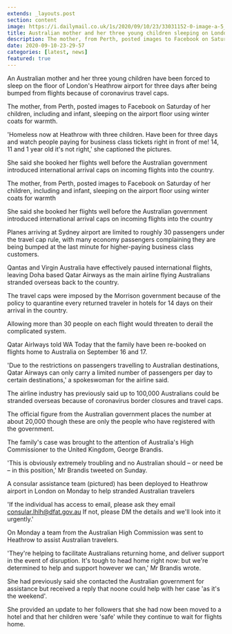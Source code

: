 ```yaml
---
extends: _layouts.post
section: content
image: https://i.dailymail.co.uk/1s/2020/09/10/23/33031152-0-image-a-5_1599776584377.jpg 
title: Australian mother and her three young children sleeping on London Heathrows airport floor 
description: The mother, from Perth, posted images to Facebook on Saturday of her children, including and infant, sleeping on the airport floor using winter coats for warmth. 
date: 2020-09-10-23-29-57 
categories: [latest, news] 
featured: true 
--- 
```

An Australian mother and her three young children have been forced to sleep on the floor of London's Heathrow airport for three days after being bumped from flights because of coronavirus travel caps. 

The mother, from Perth, posted images to Facebook on Saturday of her children, including and infant, sleeping on the airport floor using winter coats for warmth. 

'Homeless now at Heathrow with three children. Have been for three days and watch people paying for business class tickets right in front of me! 14, 11 and 1 year old it's not right,' she captioned the pictures. 

She said she booked her flights well before the Australian government introduced international arrival caps on incoming flights into the country. 

The mother, from Perth, posted images to Facebook on Saturday of her children, including and infant, sleeping on the airport floor using winter coats for warmth

She said she booked her flights well before the Australian government introduced international arrival caps on incoming flights into the country

Planes arriving at Sydney airport are limited to roughly 30 passengers under the travel cap rule, with many economy passengers complaining they are being bumped at the last minute for higher-paying business class customers. 

Qantas and Virgin Australia have effectively paused international flights, leaving Doha based Qatar Airways as the main airline flying Australians stranded overseas back to the country. 

The travel caps were imposed by the Morrison government because of the policy to quarantine every returned traveler in hotels for 14 days on their arrival in the country. 

Allowing more than 30 people on each flight would threaten to derail the complicated system. 

Qatar Airlways told WA Today that the family have been re-booked on flights home to Australia on September 16 and 17. 

'Due to the restrictions on passengers travelling to Australian destinations, Qatar Airways can only carry a limited number of passengers per day to certain destinations,' a spokeswoman for the airline said.  

The airline industry has previously said up to 100,000 Australians could be stranded overseas because of coronavirus border closures and travel caps. 

The official figure from the Australian government places the number at about 20,000 though these are only the people who have registered with the government.  

The family's case was brought to the attention of Australia's High Commissioner to the United Kingdom, George Brandis. 

'This is obviously extremely troubling and no Australian should – or need be – in this position,' Mr Brandis tweeted on Sunday.

A consular assistance team (pictured) has been deployed to Heathrow airport in London on Monday to help stranded Australian travelers 

'If the individual has access to email, please ask they email consular.lhlh@dfat.gov.au If not, please DM the details and we'll look into it urgently.' 

On Monday a team from the Australian High Commission was sent to Heathrow to assist Australian travelers. 

'They're helping to facilitate Australians returning home, and deliver support in the event of disruption. It's tough to head home right now: but we're determined to help and support however we can,' Mr Brandis wrote. 

She had previously said she contacted the Australian government for assistance but received a reply that noone could help with her case 'as it's the weekend'. 

She provided an update to her followers that she had now been moved to a hotel and that her children were 'safe' while they continue to wait for flights home.  

